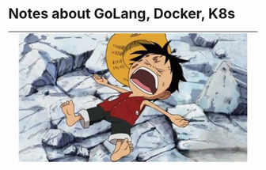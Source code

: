# Notes about GoLang, Docker, K8s
| | ![alt text](https://github.com/ishtiaqhimel/notes/blob/master/images/luffy.jpeg?raw=true "luffy") | |
|:---|:----:|:---|